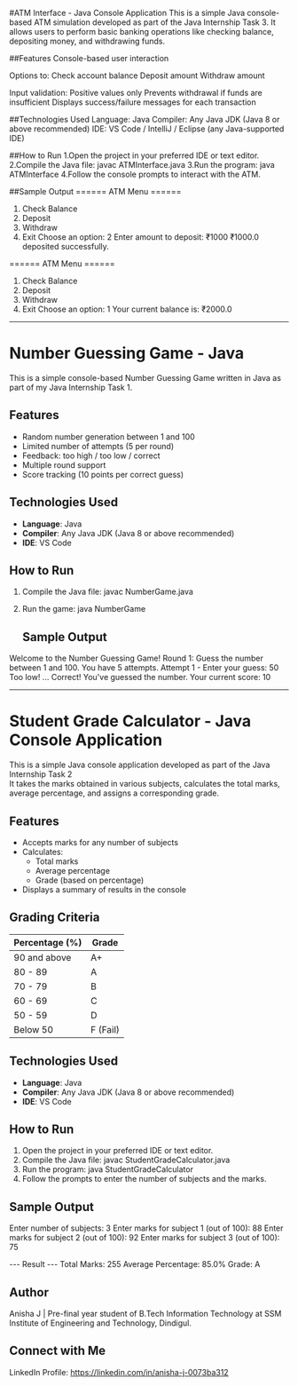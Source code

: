 #ATM Interface - Java Console Application
This is a simple Java console-based ATM simulation developed as part of the Java Internship Task 3.
It allows users to perform basic banking operations like checking balance, depositing money, and withdrawing funds.

##Features
Console-based user interaction

Options to:
Check account balance
Deposit amount
Withdraw amount

Input validation:
Positive values only
Prevents withdrawal if funds are insufficient
Displays success/failure messages for each transaction

##Technologies Used
Language: Java
Compiler: Any Java JDK (Java 8 or above recommended)
IDE: VS Code / IntelliJ / Eclipse (any Java-supported IDE)

##How to Run
1.Open the project in your preferred IDE or text editor.
2.Compile the Java file: javac ATMInterface.java
3.Run the program: java ATMInterface
4.Follow the console prompts to interact with the ATM.

##Sample Output
====== ATM Menu ======
1. Check Balance
2. Deposit
3. Withdraw
4. Exit
Choose an option: 2
Enter amount to deposit: ₹1000
₹1000.0 deposited successfully.

====== ATM Menu ======
1. Check Balance
2. Deposit
3. Withdraw
4. Exit
Choose an option: 1
Your current balance is: ₹2000.0
________________________________________________________________________________________________________________________________________________________________

# Number Guessing Game - Java

This is a simple console-based Number Guessing Game written in Java as part of my Java Internship Task 1.

## Features
- Random number generation between 1 and 100
- Limited number of attempts (5 per round)
- Feedback: too high / too low / correct
- Multiple round support
- Score tracking (10 points per correct guess)

## Technologies Used

- **Language**: Java  
- **Compiler**: Any Java JDK (Java 8 or above recommended)  
- **IDE**: VS Code
  
## How to Run
1. Compile the Java file:
   javac NumberGame.java

2. Run the game:
   java NumberGame

   ## Sample Output
Welcome to the Number Guessing Game!
Round 1:
Guess the number between 1 and 100. You have 5 attempts.
Attempt 1 - Enter your guess: 50
Too low!
...
Correct! You've guessed the number.
Your current score: 10
_________________________________________________________________________________________________________________________________________________

# Student Grade Calculator - Java Console Application

This is a simple Java console application developed as part of the Java Internship Task 2  
It takes the marks obtained in various subjects, calculates the total marks, average percentage, and assigns a corresponding grade.

## Features

- Accepts marks for any number of subjects
- Calculates:
  - Total marks
  - Average percentage
  - Grade (based on percentage)
- Displays a summary of results in the console

## Grading Criteria

| Percentage (%) | Grade     |
|----------------|-----------|
| 90 and above   | A+        |
| 80 - 89        | A         |
| 70 - 79        | B         |
| 60 - 69        | C         |
| 50 - 59        | D         |
| Below 50       | F (Fail)  |

## Technologies Used

- **Language**: Java  
- **Compiler**: Any Java JDK (Java 8 or above recommended)  
- **IDE**: VS Code 

## How to Run

1. Open the project in your preferred IDE or text editor.
2. Compile the Java file:
   javac StudentGradeCalculator.java
3. Run the program:
   java StudentGradeCalculator
4. Follow the prompts to enter the number of subjects and the marks.

## Sample Output

Enter number of subjects: 3
Enter marks for subject 1 (out of 100): 88
Enter marks for subject 2 (out of 100): 92
Enter marks for subject 3 (out of 100): 75

--- Result ---
Total Marks: 255
Average Percentage: 85.0%
Grade: A



## Author
Anisha J | Pre-final year student of B.Tech Information Technology at SSM Institute of Engineering and Technology, Dindigul.

## Connect with Me
LinkedIn Profile: https://linkedin.com/in/anisha-j-0073ba312
